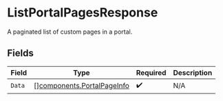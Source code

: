 # ListPortalPagesResponse

A paginated list of custom pages in a portal.


## Fields

| Field                                                                    | Type                                                                     | Required                                                                 | Description                                                              |
| ------------------------------------------------------------------------ | ------------------------------------------------------------------------ | ------------------------------------------------------------------------ | ------------------------------------------------------------------------ |
| `Data`                                                                   | [][components.PortalPageInfo](../../models/components/portalpageinfo.md) | :heavy_check_mark:                                                       | N/A                                                                      |